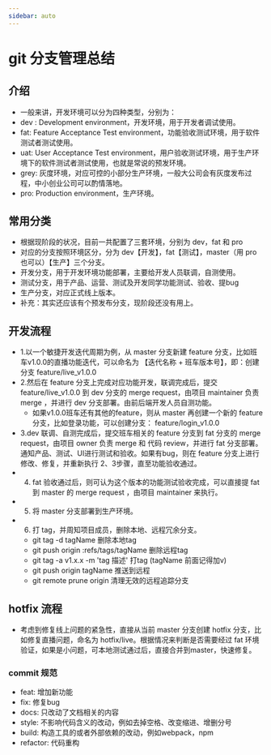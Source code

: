 ```yaml
---
sidebar: auto
---
```


# git 分支管理总结

## 介绍
* 一般来讲，开发环境可以分为四种类型，分别为：
* dev : Development environment，开发环境，用于开发者调试使用。
* fat: Feature Acceptance Test environment，功能验收测试环境，用于软件测试者测试使用。
* uat: User Acceptance Test environment，用户验收测试环境，用于生产环境下的软件测试者测试使用，也就是常说的预发环境。
* grey: 灰度环境，对应可控的小部分生产环境，一般大公司会有灰度发布过程，中小创业公司可以酌情落地。
* pro: Production environment，生产环境。

## 常用分类
* 根据现阶段的状况，目前一共配置了三套环境，分别为 dev，fat 和 pro
* 对应的分支按照环境区分，分为 dev【开发】，fat【测试】，master（用 pro 也可以）【生产】三个分支。
* 开发分支，用于开发环境功能部署，主要给开发人员联调，自测使用。
* 测试分支，用于产品、运营、测试及开发同学功能测试、验收、提bug
* 生产分支，对应正式线上版本。
* 补充：其实还应该有个预发布分支，现阶段还没有用上。

## 开发流程
* 1.以一个敏捷开发迭代周期为例，从 master 分支新建 feature 分支，比如班车v1.0.0的直播功能迭代，可以命名为 【迭代名称 + 班车版本号】，即：创建分支 feature/live_v1.0.0
* 2.然后在 feature 分支上完成对应功能开发，联调完成后，提交 feature/live_v1.0.0 到 dev 分支的 merge request，由项目 maintainer 负责 merge ，并进行 dev 分支部署。由前后端开发人员自测功能。
  - 如果v1.0.0班车还有其他的feature，则从 master 再创建一个新的 feature 分支，比如登录功能，可以创建分支： feature/login_v1.0.0
* 3.dev 联调、自测完成后，提交班车相关的 feature 分支到 fat 分支的 merge request，由项目 owner 负责 merge 和 代码 review，并进行 fat 分支部署。通知产品、测试、UI进行测试和验收。如果有bug，则在 feature 分支上进行修改、修复，并重新执行 2、3步骤，直至功能验收通过。
* 4. fat 验收通过后，则可认为这个版本的功能测试验收完成，可以直接提 fat 到 master 的 merge request ，由项目 maintainer 来执行。
* 5. 将 master 分支部署到生产环境。
* 6. 打 tag，并周知项目成员，删除本地、远程冗余分支。
  - git tag -d tagName 删除本地tag
  - git push origin :refs/tags/tagName 删除远程tag 
  - git tag -a v1.x.x -m 'tag 描述' 打tag (tagName 前面记得加v)
  - git push origin tagName 推送到远程
  - git remote prune origin  清理无效的远程追踪分支

## hotfix 流程
* 考虑到修复线上问题的紧急性，直接从当前 master 分支创建 hotfix 分支，比如修复直播问题，命名为 hotfix/live。根据情况来判断是否需要经过 fat 环境验证，如果是小问题，可本地测试通过后，直接合并到master，快速修复。

### commit 规范
* feat:  增加新功能
* fix:  修复bug
* docs:  只改动了文档相关的内容
* style:  不影响代码含义的改动，例如去掉空格、改变缩进、增删分号
* build:  构造工具的或者外部依赖的改动，例如webpack，npm
* refactor:  代码重构

